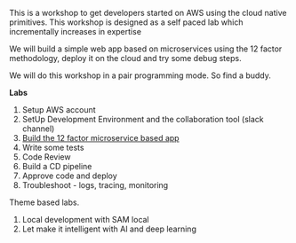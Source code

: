 This is a workshop to get developers started on AWS using the cloud native primitives. This workshop is designed as a self paced lab which incrementally increases in expertise

We will build a simple web app based on microservices using the 12 factor methodology, deploy it on the cloud and try some debug steps.

We will do this workshop in a pair programming mode. So find a buddy.



**Labs**

1. Setup AWS account 
2. SetUp Development Environment and the collaboration tool (slack channel)
3. [Build the 12 factor microservice based app ](./app/README.md)
4. Write some tests
5. Code Review
6. Build a CD pipeline
7. Approve code and deploy
8. Troubleshoot - logs, tracing, monitoring

Theme based labs.
1. Local development with SAM local
1. Let make it intelligent with AI and deep learning
   
